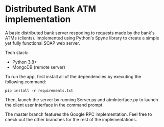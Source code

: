 # Distributed Bank ATM implementation

A basic distributed bank server respoding to requests made by the bank's ATMs (clients). Implemented using Python's Spyne library to create a simple yet fully functional SOAP web server.

Tech stack:
- Python 3.8+
- MongoDB (remote server)

To run the app, first install all of the dependencies by executing the following command:

<code>pip install -r requirements.txt</code>

Then, launch the server by running Server.py and atmInterface.py to launch the client user interface in the command prompt.

The master branch features the Google RPC implementation. Feel free to check out the other branches for the rest of the implementations.
